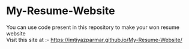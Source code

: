 # My-Resume-Website
You can use code present in this repository to make your won resume website <br>
Visit this site at :- https://imtiyazparmar.github.io/My-Resume-Website/
